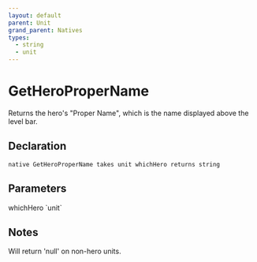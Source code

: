 ```yaml
---
layout: default
parent: Unit
grand_parent: Natives
types:
  - string
  - unit
---
```


# GetHeroProperName
Returns the hero's "Proper Name", which is the name displayed above the level bar.

## Declaration

```
native GetHeroProperName takes unit whichHero returns string
```

## Parameters
<dl>
  <dt>whichHero `unit`</dt>
  <dd></dd>
</dl>

## Notes 
Will return 'null' on non-hero units.